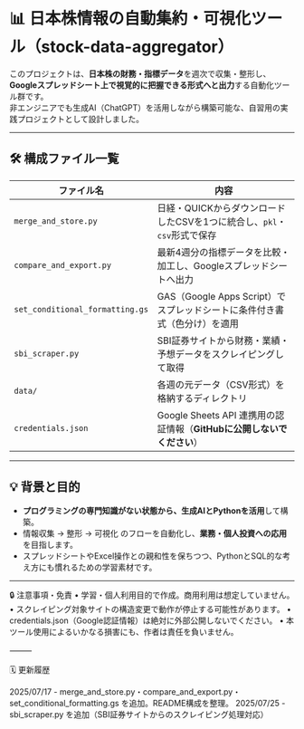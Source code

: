 # 📊 日本株情報の自動集約・可視化ツール（stock-data-aggregator）

このプロジェクトは、**日本株の財務・指標データ**を週次で収集・整形し、  
**Googleスプレッドシート上で視覚的に把握できる形式へと出力**する自動化ツール群です。  
非エンジニアでも生成AI（ChatGPT）を活用しながら構築可能な、自習用の実践プロジェクトとして設計しました。

---

## 🛠️ 構成ファイル一覧

| ファイル名 | 内容 |
|------------|------|
| `merge_and_store.py` | 日経・QUICKからダウンロードしたCSVを1つに統合し、`pkl`・`csv`形式で保存 |
| `compare_and_export.py` | 最新4週分の指標データを比較・加工し、Googleスプレッドシートへ出力 |
| `set_conditional_formatting.gs` | GAS（Google Apps Script）でスプレッドシートに条件付き書式（色分け）を適用 |
| `sbi_scraper.py` | SBI証券サイトから財務・業績・予想データをスクレイピングして取得 |
| `data/` | 各週の元データ（CSV形式）を格納するディレクトリ |
| `credentials.json` | Google Sheets API 連携用の認証情報（**GitHubに公開しないでください**） |

---

## 💡 背景と目的

- **プログラミングの専門知識がない状態から、生成AIとPythonを活用**して構築。
- 情報収集 → 整形 → 可視化 のフローを自動化し、**業務・個人投資への応用**を目指します。
- スプレッドシートやExcel操作との親和性を保ちつつ、PythonとSQL的な考え方にも慣れるための学習素材です。

---

🔒 注意事項・免責
	•	学習・個人利用目的で作成。商用利用は想定していません。
	•	スクレイピング対象サイトの構造変更で動作が停止する可能性があります。
	•	credentials.json（Google認証情報）は絶対に外部公開しないでください。
	•	本ツール使用によるいかなる損害にも、作者は責任を負いません。

⸻

🗓 更新履歴

2025/07/17	-	merge_and_store.py・compare_and_export.py・set_conditional_formatting.gs を追加。README構成を整理。
2025/07/25	-	sbi_scraper.py を追加（SBI証券サイトからのスクレイピング処理対応）


